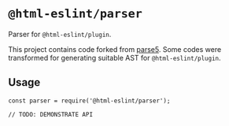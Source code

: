 # `@html-eslint/parser`

Parser for `@html-eslint/plugin`.

This project contains code forked from [parse5](https://github.com/inikulin/parse5). Some codes were transformed for generating suitable AST for `@html-eslint/plugin`.

## Usage

```
const parser = require('@html-eslint/parser');

// TODO: DEMONSTRATE API
```
